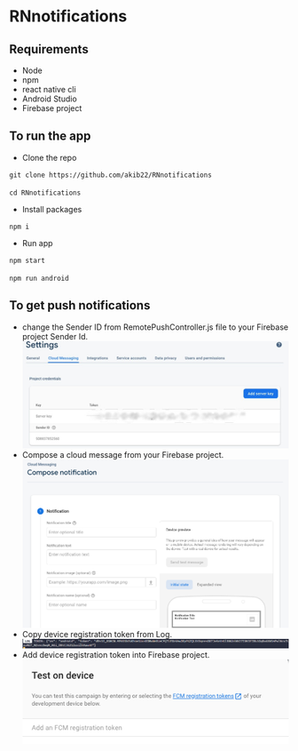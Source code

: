 # RNnotifications

## Requirements
* Node
* npm
* react native cli
* Android Studio
* Firebase project

## To run the app
* Clone the repo
```
git clone https://github.com/akib22/RNnotifications

cd RNnotifications
```
* Install packages
```
npm i
```
* Run app
```
npm start

npm run android
```

## To get push notifications
* change the Sender ID from RemotePushController.js file to your Firebase project Sender Id.
![Firebase console](assets/images/senderId.jpg "Device registration token")
* Compose a cloud message from your Firebase project.
![Firebase console](assets/images/compose-msg.png "Device registration token")
* Copy device registration token from Log.
![Log](assets/images/log.png "Device registration token")
* Add device registration token into Firebase project.
![device](assets/images/test-device.png "Device registration token")
